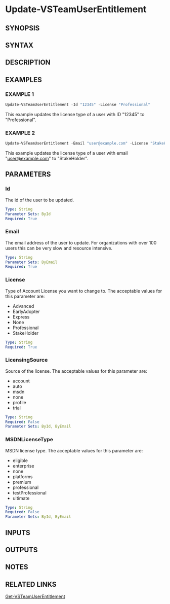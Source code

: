 <!-- #include "./common/header.md" -->

# Update-VSTeamUserEntitlement

## SYNOPSIS

<!-- #include "./synopsis/Update-VSTeamUserEntitlement.md" -->

## SYNTAX

## DESCRIPTION

<!-- #include "./synopsis/Update-VSTeamUserEntitlement.md" -->

## EXAMPLES

### EXAMPLE 1

```powershell
Update-VSTeamUserEntitlement -Id "12345" -License "Professional"
```

This example updates the license type of a user with ID "12345" to "Professional".

### EXAMPLE 2

```powershell
Update-VSTeamUserEntitlement -Email "user@example.com" -License "StakeHolder"
```

This example updates the license type of a user with email "user@example.com" to "StakeHolder".

## PARAMETERS

### Id

The id of the user to be updated.

```yaml
Type: String
Parameter Sets: ById
Required: True
```

### Email

The email address of the user to update. For organizations with over 100 users this can be very slow and resource intensive.

```yaml
Type: String
Parameter Sets: ByEmail
Required: True
```

### License

Type of Account License you want to change to. The acceptable values for this parameter are:

- Advanced
- EarlyAdopter
- Express
- None
- Professional
- StakeHolder

```yaml
Type: String
Required: True
```

### LicensingSource

Source of the license. The acceptable values for this parameter are:
- account
- auto
- msdn
- none
- profile
- trial

```yaml
Type: String
Required: False
Parameter Sets: ById, ByEmail
```

### MSDNLicenseType

MSDN license type. The acceptable values for this parameter are:
- eligible
- enterprise
- none
- platforms
- premium
- professional
- testProfessional
- ultimate

```yaml
Type: String
Required: False
Parameter Sets: ById, ByEmail
```

<!-- #include "./params/forcegroup.md" -->

## INPUTS

## OUTPUTS

## NOTES

<!-- #include "./common/prerequisites.md" -->

## RELATED LINKS



[Get-VSTeamUserEntitlement](Get-VSTeamUserEntitlement.md)
